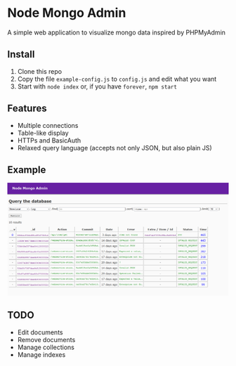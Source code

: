 # Node Mongo Admin

A simple web application to visualize mongo data inspired by PHPMyAdmin

## Install
1. Clone this repo
2. Copy the file `example-config.js` to `config.js` and edit what you want
3. Start with `node index` or, if you have `forever`, `npm start`

## Features
* Multiple connections
* Table-like display
* HTTPs and BasicAuth
* Relaxed query language (accepts not only JSON, but also plain JS)

## Example
![example](ss.png)

## TODO
* Edit documents
* Remove documents
* Manage collections
* Manage indexes
